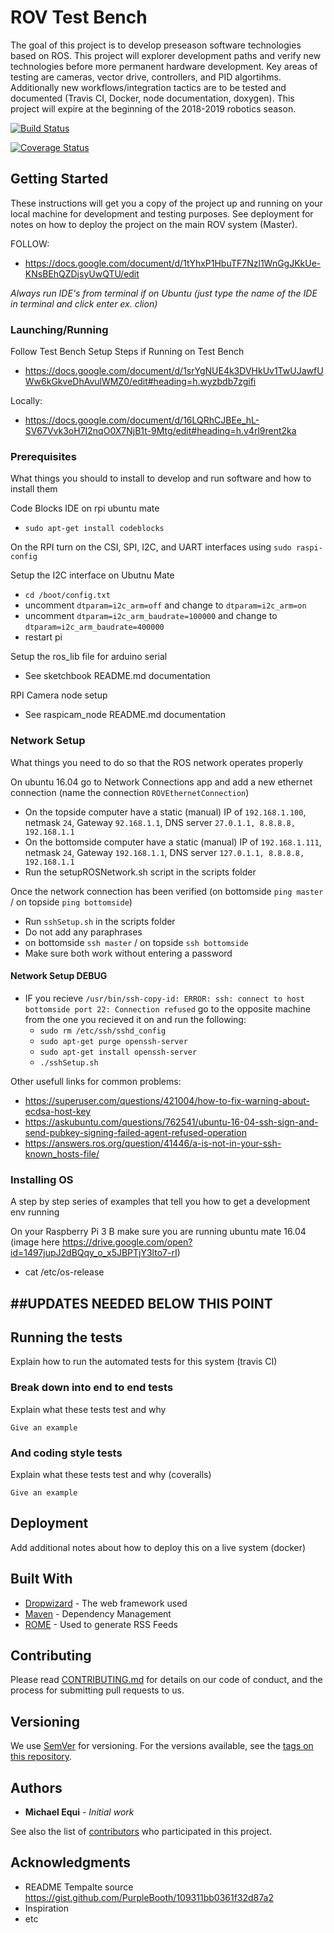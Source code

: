 # ROV Test Bench

The goal of this project is to develop preseason software technologies based on ROS. This project will explorer development paths and verify new technologies before more permanent hardware development. Key areas of testing are cameras, vector drive, controllers, and PID algortihms. Additionally new workflows/integration tactics are to be tested and documented (Travis CI, Docker, node documentation, doxygen). This project will expire at the beginning of the 2018-2019 robotics season.   

[![Build Status](https://travis-ci.com/Michael-Equi/ROV_Test_Bench.svg?branch=master)](https://travis-ci.com/Michael-Equi/ROV_Test_Bench)

[![Coverage Status](https://coveralls.io/repos/github/Michael-Equi/ROV_Test_Bench/badge.svg?branch=master)](https://coveralls.io/github/Michael-Equi/ROV_Test_Bench?branch=master)

## Getting Started

These instructions will get you a copy of the project up and running on your local machine for development and testing purposes. See deployment for notes on how to deploy the project on the main ROV system (Master).

FOLLOW:
*  https://docs.google.com/document/d/1tYhxP1HbuTF7Nzl1WnGgJKkUe-KNsBEhQZDjsyUwQTU/edit

*Always run IDE's from terminal if on Ubuntu (just type the name of the IDE in terminal and click enter ex. clion)*

### Launching/Running 

Follow Test Bench Setup Steps if Running on Test Bench
* https://docs.google.com/document/d/1srYgNUE4k3DVHkUv1TwUJawfUWw6kGkveDhAvulWMZ0/edit#heading=h.wyzbdb7zgifi

Locally:
* https://docs.google.com/document/d/16LQRhCJBEe_hL-SV67Vvk3oH7I2nqO0X7NjB1t-9Mtg/edit#heading=h.v4rl9rent2ka

### Prerequisites

What things you should to install to develop and run software and how to install them

Code Blocks IDE on rpi ubuntu mate
* `sudo apt-get install codeblocks`

On the RPI turn on the CSI, SPI, I2C, and UART interfaces using `sudo raspi-config`

Setup the I2C interface on Ubutnu Mate
* `cd /boot/config.txt`
* uncomment `dtparam=i2c_arm=off` and change to `dtparam=i2c_arm=on`
* uncomment `dtparam=i2c_arm_baudrate=100000` and change to `dtparam=i2c_arm_baudrate=400000`
* restart pi

Setup the ros_lib file for arduino serial
* See sketchbook README.md documentation

RPI Camera node setup
* See raspicam_node README.md documentation

### Network Setup

What things you need to do so that the ROS network operates properly

On ubuntu 16.04 go to Network Connections app and add a new ethernet connection (name the connection `ROVEthernetConnection`)
* On the topside computer have a static (manual) IP of `192.168.1.100`, netmask `24`, Gateway `92.168.1.1`, DNS server `27.0.1.1, 8.8.8.8, 192.168.1.1`
* On the bottomside computer have a static (manual) IP of `192.168.1.111`, netmask `24`, Gateway `192.168.1.1`, DNS server `127.0.1.1, 8.8.8.8, 192.168.1.1`
* Run the setupROSNetwork.sh script in the scripts folder

Once the network connection has been verified (on bottomside `ping master` / on topside `ping bottomside`)
* Run `sshSetup.sh` in the scripts folder
* Do not add any paraphrases
* on bottomside `ssh master` / on topside `ssh bottomside`
* Make sure both work without entering a password

#### Network Setup DEBUG
* IF you recieve `/usr/bin/ssh-copy-id: ERROR: ssh: connect to host bottomside port 22: Connection refused` go to the opposite machine from the one you recieved it on and run the following:
    * `sudo rm /etc/ssh/sshd_config`
    * `sudo apt-get purge openssh-server`
    * `sudo apt-get install openssh-server`
    * `./sshSetup.sh`

Other usefull links for common problems:
* https://superuser.com/questions/421004/how-to-fix-warning-about-ecdsa-host-key
* https://askubuntu.com/questions/762541/ubuntu-16-04-ssh-sign-and-send-pubkey-signing-failed-agent-refused-operation
* https://answers.ros.org/question/41446/a-is-not-in-your-ssh-known_hosts-file/

### Installing OS

A step by step series of examples that tell you how to get a development env running

On your Raspberry Pi 3 B make sure you are running ubuntu mate 16.04 (image here https://drive.google.com/open?id=1497jupJ2dBQqy_o_x5JBPTjY3lto7-rI)
* cat /etc/os-release

##UPDATES NEEDED BELOW THIS POINT
--------------------------------

## Running the tests

Explain how to run the automated tests for this system (travis CI)

### Break down into end to end tests

Explain what these tests test and why

```
Give an example
```

### And coding style tests

Explain what these tests test and why (coveralls)

```
Give an example
```

## Deployment

Add additional notes about how to deploy this on a live system (docker)

## Built With

* [Dropwizard](http://www.dropwizard.io/1.0.2/docs/) - The web framework used
* [Maven](https://maven.apache.org/) - Dependency Management
* [ROME](https://rometools.github.io/rome/) - Used to generate RSS Feeds

## Contributing

Please read [CONTRIBUTING.md](https://github.com/Michael-Equi/ROV_Test_Bench/blob/development/CONTRIBUTING.md) for details on our code of conduct, and the process for submitting pull requests to us.

## Versioning

We use [SemVer](http://semver.org/) for versioning. For the versions available, see the [tags on this repository](https://github.com/your/project/tags).

## Authors

* **Michael Equi** - *Initial work*

See also the list of [contributors](https://github.com/Michael-Equi/ROV_Test_Bench/graphs/contributors) who participated in this project.

## Acknowledgments

* README Tempalte source https://gist.github.com/PurpleBooth/109311bb0361f32d87a2
* Inspiration
* etc
